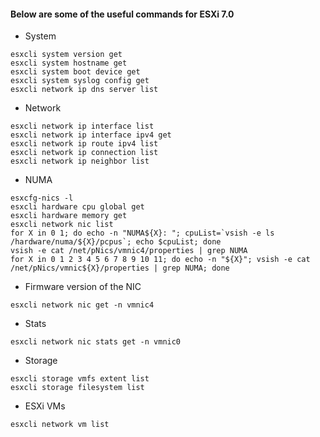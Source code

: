#### Below are some of the useful commands for ESXi 7.0

* System
```
esxcli system version get
esxcli system hostname get
esxcli system boot device get
esxcli system syslog config get
esxcli network ip dns server list
```

* Network
```
esxcli network ip interface list
esxcli network ip interface ipv4 get
esxcli network ip route ipv4 list
esxcli network ip connection list
esxcli network ip neighbor list
```

* NUMA 
```
esxcfg-nics -l
esxcli hardware cpu global get
esxcli hardware memory get
esxcli network nic list
for X in 0 1; do echo -n "NUMA${X}: "; cpuList=`vsish -e ls /hardware/numa/${X}/pcpus`; echo $cpuList; done
vsish -e cat /net/pNics/vmnic4/properties | grep NUMA
for X in 0 1 2 3 4 5 6 7 8 9 10 11; do echo -n "${X}"; vsish -e cat /net/pNics/vmnic${X}/properties | grep NUMA; done
```

* Firmware version of the NIC
```
esxcli network nic get -n vmnic4
```

* Stats
```
esxcli network nic stats get -n vmnic0
```

* Storage
```
esxcli storage vmfs extent list
esxcli storage filesystem list
```


* ESXi VMs
```
esxcli network vm list
```
